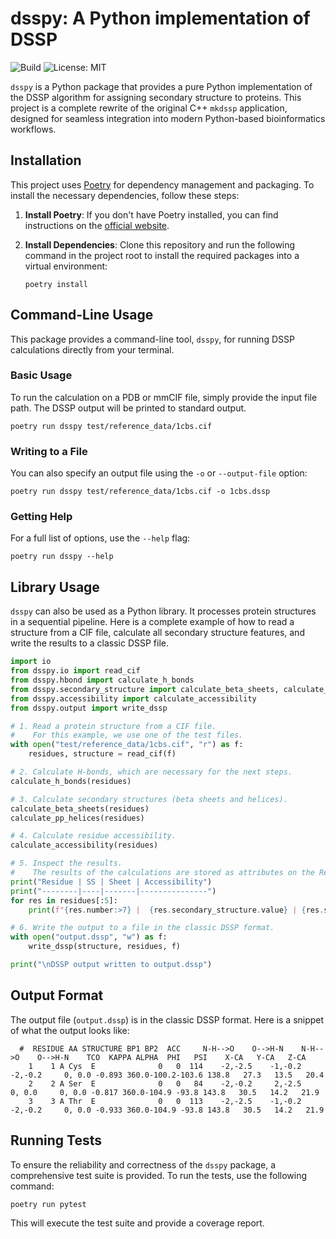 # dsspy: A Python implementation of DSSP

![Build](https://github.com/rbf22/dsspy/actions/workflows/python-ci.yml/badge.svg)
![License: MIT](https://img.shields.io/badge/license-MIT-blue.svg)

`dsspy` is a Python package that provides a pure Python implementation of the DSSP algorithm for assigning secondary structure to proteins. This project is a complete rewrite of the original C++ `mkdssp` application, designed for seamless integration into modern Python-based bioinformatics workflows.

## Installation

This project uses [Poetry](https://python-poetry.org/) for dependency management and packaging. To install the necessary dependencies, follow these steps:

1.  **Install Poetry**:
    If you don't have Poetry installed, you can find instructions on the [official website](https://python-poetry.org/docs/#installation).

2.  **Install Dependencies**:
    Clone this repository and run the following command in the project root to install the required packages into a virtual environment:
    ```console
    poetry install
    ```

## Command-Line Usage

This package provides a command-line tool, `dsspy`, for running DSSP calculations directly from your terminal.

### Basic Usage

To run the calculation on a PDB or mmCIF file, simply provide the input file path. The DSSP output will be printed to standard output.

```console
poetry run dsspy test/reference_data/1cbs.cif
```

### Writing to a File

You can also specify an output file using the `-o` or `--output-file` option:

```console
poetry run dsspy test/reference_data/1cbs.cif -o 1cbs.dssp
```

### Getting Help

For a full list of options, use the `--help` flag:

```console
poetry run dsspy --help
```

## Library Usage

`dsspy` can also be used as a Python library. It processes protein structures in a sequential pipeline. Here is a complete example of how to read a structure from a CIF file, calculate all secondary structure features, and write the results to a classic DSSP file.


```python
import io
from dsspy.io import read_cif
from dsspy.hbond import calculate_h_bonds
from dsspy.secondary_structure import calculate_beta_sheets, calculate_pp_helices
from dsspy.accessibility import calculate_accessibility
from dsspy.output import write_dssp

# 1. Read a protein structure from a CIF file.
#    For this example, we use one of the test files.
with open("test/reference_data/1cbs.cif", "r") as f:
    residues, structure = read_cif(f)

# 2. Calculate H-bonds, which are necessary for the next steps.
calculate_h_bonds(residues)

# 3. Calculate secondary structures (beta sheets and helices).
calculate_beta_sheets(residues)
calculate_pp_helices(residues)

# 4. Calculate residue accessibility.
calculate_accessibility(residues)

# 5. Inspect the results.
#    The results of the calculations are stored as attributes on the Residue objects.
print("Residue | SS | Sheet | Accessibility")
print("--------|----|-------|---------------")
for res in residues[:5]:
    print(f"{res.number:>7} |  {res.secondary_structure.value} | {res.sheet:>5} | {res.accessibility:>10.1f}")

# 6. Write the output to a file in the classic DSSP format.
with open("output.dssp", "w") as f:
    write_dssp(structure, residues, f)

print("\nDSSP output written to output.dssp")
```

## Output Format

The output file (`output.dssp`) is in the classic DSSP format. Here is a snippet of what the output looks like:

```
  #  RESIDUE AA STRUCTURE BP1 BP2  ACC     N-H-->O    O-->H-N    N-H-->O    O-->H-N    TCO  KAPPA ALPHA  PHI   PSI    X-CA   Y-CA   Z-CA
    1    1 A Cys  E              0   0  114    -2,-2.5    -1,-0.2    -2,-0.2     0, 0.0 -0.893 360.0-100.2-103.6 138.8   27.3   13.5   20.4
    2    2 A Ser  E              0   0   84    -2,-0.2     2,-2.5     0, 0.0     0, 0.0 -0.817 360.0-104.9 -93.8 143.8   30.5   14.2   21.9
    3    3 A Thr  E              0   0  113    -2,-2.5    -1,-0.2    -2,-0.2     0, 0.0 -0.933 360.0-104.9 -93.8 143.8   30.5   14.2   21.9
```

## Running Tests

To ensure the reliability and correctness of the `dsspy` package, a comprehensive test suite is provided. To run the tests, use the following command:

```console
poetry run pytest
```

This will execute the test suite and provide a coverage report.
